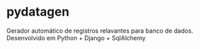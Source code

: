 pydatagen
=========

Gerador automático de registros relavantes para banco de dados. Desenvolvido em Python + Django + SqlAlchemy
